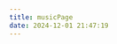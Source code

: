 ```yaml
---
title: musicPage
date: 2024-12-01 21:47:19
---
```

<div id="music-page">
</div>
<script>
    var userId = "509302810";
    var userServer = "netease";
    var userType = "playlist";
</script>
<link rel="stylesheet" type="text/css" href="https://cdn.jsdelivr.net/npm/aplayer@1.10.1/dist/APlayer.min.css">
<script src="https://cdn.jsdelivr.net/npm/aplayer@1.10.1/dist/APlayer.min.js"></script>
<script src="https://cdn.jsdelivr.net/npm/meting@2.0.1/dist/Meting.min.js"></script>

<script>
    const params = new URLSearchParams(window.location.search);
    var _param = {
         getCustomPlayList: function () {
            const musicPage = document.getElementById("music-page");
            const playlistType = params.get("type") || "playlist";
            if (params.get("id") && params.get("server")) {
                var id = params.get("id");
                var server = params.get("server");
                musicPage.innerHTML = `<meting-js listMaxHeight="600px"id="${id}"server="${server}"type="${playlistType}"mutex="true"preload="auto"order="random"autoplay="true"></meting-js>`;
            } else {
                musicPage.innerHTML = `<meting-js listMaxHeight="600px"id="${userId}"server="${userServer}"type="${userType}"mutex="true"preload="auto"order="random"autoplay=true></meting-js>`;
            }
        }
    };

    _param.getCustomPlayList();
    const vh = window.innerHeight * 1;
    document.documentElement.style.setProperty('--vh', `${vh}px`);
    window.addEventListener('resize', () => {
        let vh = window.innerHeight * 1;
        document.documentElement.style.setProperty('--vh', `${vh}px`);
    });

</script>


<div id="music-page2">
</div>
<link rel="stylesheet" type="text/css" href="https://cdn.jsdelivr.net/npm/aplayer@1.10.1/dist/APlayer.min.css">
<script src="https://cdn.jsdelivr.net/npm/aplayer@1.10.1/dist/APlayer.min.js"></script>
<script src="https://cdn.jsdelivr.net/npm/meting@2.0.1/dist/Meting.min.js"></script>

<script>
    var _param = {
         getCustomPlayList: function () {
            const musicPage = document.getElementById("music-page2");
            musicPage.innerHTML = `<meting-js 
                    id="509302810"
                    server="netease"
                    type="playlist"
                    autoplay=true
                    mutex="true"
                    preload="auto"
                    order="random"mini=false></meting-js>`;
        }
    };

   _param.getCustomPlayList();

</script>


<link rel="stylesheet" href="https://cdn.jsdelivr.net/npm/aplayer/dist/APlayer.min.css">
<div id="player"></div>
<script src="https://cdn.jsdelivr.net/npm/aplayer/dist/APlayer.min.js"></script>
<script>
  function ss () {
    const ap = new APlayer({
      container: document.getElementById('player'),
      audio: [
        {
          name: '萤火飞光',
          artist: '圈9',
          url: '../music/萤火飞光 - 圈9.mp3', // 音频文件路径
          cover: '../music/萤火飞光.png', // 封面图片路径
          lrc: '../music/萤火飞光 - 圈9.lrc' // 歌词文件路径
        }
      ],
      lrcType: 3 // 歌词模式，3 表示使用外部 LRC 文件
    });
  }
  ss();
  document.addEventListener('DOMContentLoaded', ss);
</script>
